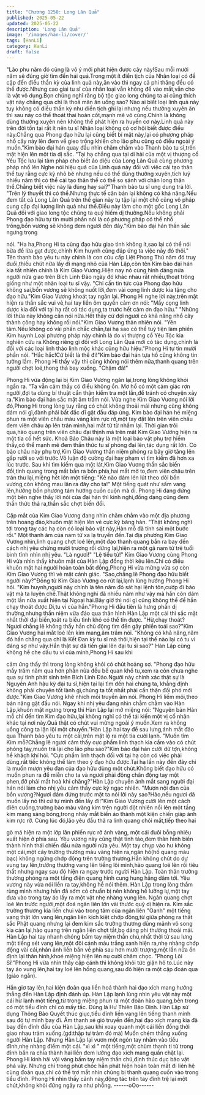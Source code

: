 ```yaml
---
title: "Chương 1250: Long Lân Quả"
published: 2025-05-22
updated: 2025-05-22
description: 'Long Lân Quả'
image: '/images/han-li/cover/'
tags: [HanLi]
category: HanLi
draft: false
---
```


"Lão phu năm đó cũng là vô ý mới phát hiện được cây này!Sau
mỗi mười năm sẽ đúng giờ tìm đến hái quả.Trong một ít điển tịch
của Nhân loại có đề cập đến điều thần kỳ của linh quả này,ăn vào
thì ngay cả phi thăng đều có thể được.Nhưng cao giai tu sĩ của
nhân loại vẫn không để vào mắt,vẫn cho là vật vô dụng.Bọn
chúng nghĩ rằng bộ tộc giao long chúng ta ai cũng thích vật này
chẳng qua chỉ là thoả mãn ăn uống sao?
Nào ai biết loại linh quả này tuy không có điều thần kỳ như điển
tịch ghi lại nhưng nếu thường xuyên ăn thì sau này có thể thoát
thai hoàn cốt,mạnh mẽ vô cùng.Chính là không dùng thường
xuyên nên không thể phát hiện ra huyền cơ này.Linh quả này trên
đời tồn tại rất ít nên tu sĩ Nhân loại không có cơ hội biết được điều
này.Chẳng qua Phong đạo hữu lại cũng biết bí mật này,lại có
phương pháp nhổ cây này lên đem về gieo trồng khiến cho lão
phu cũng có điều ngoài ý muốn."Kim bào đại hán quay đầu nhìn
chằm chằm vào Thanh bào tu sĩ,trên mặt hiện lên một tia dị sắc.
"Tại hạ chẳng qua tại di hài của một vị thượng cổ Yêu Tộc lưu lại
tâm pháp cho biết ảo diệu của Long Lân Quả cùng phương pháp
nhổ lên.Nghe nói hiệu quả của Linh quả này đối với việc cải tạo
thân thể tuy rằng cực kỳ nhỏ bé nhưng nếu có thể dùng thường
xuyên,tích luỹ nhiều năm thì có thể cải tạo thân thể có thể so sánh
với chân long thân thể.Chẳng biết việc này là đúng hay
sai?"Thanh bào tu sĩ ung dung trả lời.
"Trên lý thuyết thì có thể.Nhưng thực tế căn bản lại không có khả
năng.Nếu đem tất cả Long Lân Quả trên thế gian này tụ tập lại
một chỗ cũng vô pháp cung cấp đại lượng linh quả như thế.Điều
này làm cho một gốc Long Lân Quả đối với giao long tộc chúng ta
quý hiếm dị thường.Nếu không phải Phong đạo hữu tự tin mười
phần nói là có phương pháp có thể nhổ trồng,bổn vương sẽ
không đem ngươi đến đây."Kim bào đại hán thần sắc ngưng trọng

nói.
"Ha ha,Phong Hi ta cùng đạo hữu giao tình không ít,sao lại có thể
nói bừa để lừa gạt được,chính Kim huynh cũng đáp ứng ta việc
này đó thôi."
Tên thanh bào yêu tu này chính là con cửu cấp Liệt Phong Thú
năm đó truy đuổi,thiếu chút nữa lấy đi mạng nhỏ của Hàn Lập,còn
tên Kim bào đại hán kia tất nhiên chính là Kim Giao Vương.Hiện
nay nó cùng hình dáng nửa người nửa giao trên Bích Linh Đảo
ngày đó khác nhau rất nhiều,thoạt trông giống như một nhân loại
tu sĩ vậy.
"Chỉ cần tin tức của Phong đạo hữu không sai,bổn vương sẽ
không nuốt lời,đem vài cọng linh dược kia tặng cho đạo hữu."Kim
Giao Vương khoát tay ngăn lại.
Phong Hi nghe lời này,trên mặt hiện ra thần sắc vui vẻ,hai tay liền
ôm quyền cảm ơn nói:
"Mấy cọng linh dược kia đối với tại hạ rất có tác dụng,ta trước hết
cảm ơn đạo hữu."
"Những lời thừa này không cần nói nữa.Hết thảy cứ đợi ngươi có
khả năng nhổ cây thành công hay không rồi nói."Kim Giao Vương
thản nhiên nói.
"Yên tâm.Nếu không có vài phần chắc chắn,tại hạ sao có thể tuỳ
tiện làm phiền Kim huynh.Loại phương pháp này chính là do vị
thượng cổ Yêu Tộc kia nghiên cứu ra.Không riêng gì đối với Long
Lân Quả mới có tác dụng,chính là đối với các loại linh thảo linh
mộc khác cũng hữu hiệu."Phong Hi tự tin mười phần nói.
"Hắc hắc!Cứ biết là thế đi!"Kim bào đại hán tựa hồ cũng không tin
tưởng lắm.
Phong Hi thấy vậy thì cũng không nói thêm nữa,thanh quang trên
người chợt loé,thong thả bay xuống.
"Chậm đã!"

Phong Hi vừa động lại bị Kim Giao Vương ngăn lại,trong lòng
không khỏi ngẩn ra.
"Ta vẫn cảm thấy có điều không ổn. Mơ hồ có một cảm giác rợn
người,đợi ta dùng bí thuật cẩn thận kiểm tra một lần,để tránh có
chuyện xảy ra."Kim bào đại hán sắc mặt âm trầm nói.
Vừa nghe Kim Giao Vương nói lời đó,Phong Hi trong lòng tuy
rằng có chút không thoải mái nhưng cũng không dám nói gì,đành
phải bất đắc dĩ gật đầu đáp ứng.
Kim bào đại hán hé miệng phun ra một viên châu màu vàng kim
rực rỡ,một tay đặt lên trên viên châu đem viên châu áp lên trán
mình,hai mắt từ từ nhắm lại.
Thời gian trôi qua,hào quang trên viên châu đại thịnh mà trên mặt
Kim Giao Vương hiện ra một tia cố hết sức.
Khoả Bảo Châu này là một loại bảo vật phụ trợ hiếm thấy,có thể
mạnh mẽ đem thần thức tu sĩ phóng đại lên,tác dụng rất lớn.
Có bảo châu này phụ trợ,Kim Giao Vương thần niệm phóng ra
bây giờ tăng lên gấp rưỡi so với trước.Vô luận độ cường đại hay
phạm vi tìm kiếm đã hơn xa lúc trước.
Sau khi tìm kiếm qua một lát,Kim Giao Vương thần sắc biến
đổi,tinh quang trong mắt bắn ra bốn phía,hai mắt mở to,đem viên
châu trên trán thu lại,miệng hét lớn một tiếng:
"Kẻ nào dám lén lút theo dõi bổn vương,còn không mau lăn ra
đây cho ta!"
Một tiếng quát như sấm vang lên,hướng bốn phương tám hướng
cuồn cuộn mà đi.
Phong Hi đang đứng một bên nghe thấy lời nói của đại hán thì
kinh nghi,đồng dạng cũng đem thần thức thả ra,thần sắc chợt
biến đổi.

Cặp mắt của Kim Giao Vương đang nhìn chằm chằm vào một địa
phương trên hoang đảo,khuôn mặt hiện lên vẻ cực kỳ băng hàn.
"Thật không nghĩ tới trong tay các hạ còn có loại bảo vật này,Hàn
mỗ đã tính sai một bước rồi."
Một thanh âm của nam tử xa lạ truyền đến.Tại địa phương Kim
Giao Vương nhìn,linh quang chợt loé lên,một đạo thanh quang
bắn ra bay đến cách nhị yêu chừng mười trượng rồi dừng lại,hiện
ra một gã nam tử trẻ tuổi bình tĩnh nhìn nhị yêu.
"Là ngươi!"
"Lệ tiểu tử!"
Kim Giao Vương cùng Phong Hi vừa nhìn thấy khuôn mặt của
Hàn Lập đồng thời kêu lên.Chỉ có điều khuôn mặt hai người hoàn
toàn bất đồng,Phong Hi vừa mừng vừa sợ còn Kim Giao Vương
thì vẻ mặt cảnh giác.
"Sao,chẳng lẽ Phong đạo hữu biết người này?"Đồng tử Kim Giao
Vương co rút lại,lạnh lùng hướng Phong Hi hỏi.
"Kim huynh,người này chính là tên năm đó sát hại lệnh tôn,cướp
đi bảo vật mà ta luyện chế.Thật không nghĩ đã nhiều năm như vậy
mà hắn còn dám một lần nữa xuất hiện tại Ngoại hải.Bây giờ thì
nói gì cũng không thể để hắn chạy thoát được.Di,tu vi của
hắn."Phong Hi đầu tiên là hưng phấn dị thường,nhưng thần niệm
vừa đảo qua thân hình Hàn Lập một cái thì sắc mặt nhất thời đại
biến,toát ra biểu tình khó có thể tin được.
"Hừ,chạy thoát? Ngươi chẳng lẽ không thấy hắn chủ động tìm đến
gây phiền toái sao?"Kim Giao Vương hai mắt loé lên kim
mang,âm trầm nói.
"Không có khả năng,năm đó hắn chẳng qua chỉ là Kết Đan kỳ tu sĩ
mà thôi,hiện tại thế nào lại có tu vi đáng sợ như vậy.Hắn thật sự
đã tiến giai lên đại tu sĩ sao?"
Hàn Lập cũng không hề che dấu tu vi của mình,Phong Hi sau khi

cảm ứng thấy thì trong lòng không khỏi có chút hoảng sợ.
"Phong đạo hữu mấy trăm năm qua hơn phân nửa đều bế quan
khổ tu,xem ra còn chưa nghe qua sự tình phát sinh trên Bích Linh
Đảo.Người này chính xác thật sự là Nguyên Anh hậu kỳ đại tu
sĩ,hiện tại lại tìm đến hai chúng ta, khẳng định không phải chuyện
tốt lành gì,chúng ta tốt nhất phải cẩn thận đối phó mới được."Kim
Giao Vương khẽ nhích môi truyền âm nói.
Phong Hi liếm môi,theo bản năng gật đầu nói.
Ngay khi nhị yêu đang nhìn chằm chằm vào Hàn Lập,khuôn mặt
ngưng trọng thì Hàn Lập lại mở miệng nói:
"Nguyên bản Hàn mỗ chỉ đến tìm Kim đạo hữu,lại không nghĩ có
thể tái kiến một vị cố nhân khác tại nơi này.Quả thật có chút vui
mừng ngoài ý muốn.Xem ra không uổng công ta lặn lội một
chuyến."Hàn Lập hai tay để sau lưng,ánh mắt đảo qua Thanh bào
yêu tu một cái,trên mặt lộ ra một tia cười lạnh.
"Muốn tìm Kim mỗ?Chẳng lẽ ngươi cảm thấy cực phẩm linh thạch
kia cầm vào có chút phỏng tay,muốn trả lại cho lão phu sao?"Kim
bào đại hán cười dữ tợn,không hề khách khí hỏi.
"Cực phẩm linh thạch đối với tại hạ còn có việc phải dùng,rất tiếc
không thể làm theo ý đạo hữu được.Tại hạ lần này đến đây chỉ là
muốn mượn yêu đan của đạo hữu dùng một chút.Không biết đạo
hữu có muốn phun ra để miễn cho ta và ngươi phải động chân
động tay một phen,đỡ phải mất hoà khí chăng?"Hàn Lập chuyển
ánh mắt sang người đại hán nói làm cho nhị yêu cảm thấy cực kỳ
ngạc nhiên.
"Mượn nội đan của bổn vương?Ngươi dám đứng trước mặt ta nói
lời này sao?Hảo,nếu ngươi đã muốn lấy nó thì cứ tự mình đến lấy
đi!"Kim Giao Vương cười lên một cách điên cuồng,trường bào
màu vàng kim trên người đột nhiên nổi lên một tầng kim mang
sáng bóng,trong nháy mắt biến ảo thành một kiện chiến giáp ánh
kim rực rỡ.
Cùng lúc đó,lão yêu đầu thả ra linh quang chói mắt,tiếp theo hai

gò má hiện ra một lớp lân phiến rực rỡ ánh vàng, một cái đuôi
bỗng nhiêu xuất hiện ở phía sau.
Yêu vương này cũng thật tỉnh táo,đem thân hình biến thành hình
thái chiến đấu nửa người nửa yêu.
Một tay chụp vào hư không một cái,một cây trường thương màu
vàng hiện ra,ngân hồ(hồ quang màu bạc) không ngừng chớp
động trên trường thương.Hắn không chút do dự vung tay
lên,trường thương vang lên tiếng lôi minh,hào quang loé lên rồi
tiêu thất nhưng ngay sau đó hiện ra ngay trước người Hàn Lập.
Toàn thân trường thương phóng ra một tầng điện quang hình
cung hung hăng dâm tới.
Yêu vương này vừa nói liền ra tay,không hề nói thêm.
Hàn Lập trong lòng thầm rùng mình nhưng hắn đã sớm có chuẩn
bị nên không hề lưỡng lự,một tay đưa vào trong tay áo lấy ra một
vật nhẹ nhàng vung lên.
Ngân quang chợt loé lên trước người,một đoá ngân liên lớn vài
thước quỷ dị hiện ra.
Kim sắc trường thương kia liền chui vào trong tâm của ngân liên
"Oanh" một tiếng vang thật lớn vang lên,ngân liên kịch kiệt chớp
động,từ giữa phóng ra thất sắc Phật quang nhưng lại đem kim
sắc trường thương dũng mãnh vô song kia cản lại,hào quang trên
ngân liên chợt tắt,bọ dáng phi thường thoải mái.
Hàn Lập hai tay nhanh chóng bấm tay niệm thần chú,nhất thời từ
sau lưng một tiếng sét vang lên,một đôi cánh màu trắng xanh hiện
ra,nhẹ nhàng chớp động vài cái,nhân ảnh liền bắn về phía sau
hơn mười trượng,một lần nữa ổn định lại thân hình,khoé miệng
hiện lên nụ cười châm chọc.
"Phong Lôi Sí!"Phong Hi vừa nhìn thấy cặp cánh thì không khỏi
tức giận hô to.Lúc này tay áo vung lên,hai tay loé lên hồng
quang,sau đó hiện ra một cặp đoản qua (giáo ngắn).

Hắn giơ tay lên,hai kiện đoản qua liền hoá thành hai đạo xích
mang hướng thẳng đến Hàn Lập định đánh úp.
Hàn Lập lạnh lùng nhìn yêu vật này một cái hừ lạnh một tiếng,từ
trong miệng phun ra một đoàn hào quang,bên trong có một tiểu
đỉnh chỉ có mấy tấc.
Đúng là Hư Thiên Bảo Đỉnh.
Hàn Lập sử dụng Thông Bảo Quyết thúc giục,tiểu đỉnh liền vang
lên tiếng thanh minh sau đó tự mình bay đi.
Âm thanh xé gió truyền đến,hai đạo xích mang kia đã bay đến
đỉnh đầu của Hàn Lập,sau khi xoay quanh một cái liền đồng thời
giao nhau trảm xuống.(gd:thập tự trảm đó mà)
Muốn chém thẳng xuống người Hàn Lập.
Nhưng Hàn Lập lại vươn một ngón tay nhắm vào tiểu đỉnh,nhẹ
nhàng điểm một cái.
"xì xì " một tiếng,một chùm thanh ti từ trong đỉnh bắn ra chia
thành hai liền đem lưỡng đạo xích mang quấn chặt lại.
Phong Hi kinh hãi vội vàng bấm tay niệm thần chú,định thúc dục
bảo vật phá vây.
Nhưng chỉ trong phút chốc hắn phát hiện hoàn toàn mất đi liên hệ
cùng đoản qua,chỉ có thể trơ mắt nhìn chúng bị thanh quang cuốn
vào trong tiểu đỉnh.
Phong Hi nhìn thấy cảnh này,động tác trên tay đình trệ lại một
chút,không khỏi đứng ngây ra như phỗng.
------oOo------
